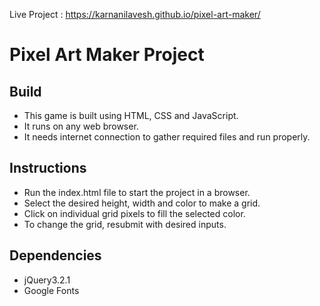 Live Project : https://karnanilavesh.github.io/pixel-art-maker/

# Pixel Art Maker Project

## Build

* This game is built using HTML, CSS and JavaScript.
* It runs on any web browser.
* It needs internet connection to gather required files and run properly.

## Instructions

* Run the index.html file to start the project in a browser.
* Select the desired height, width and color to make a grid.
* Click on individual grid pixels to fill the selected color.
* To change the grid, resubmit with desired inputs.

## Dependencies

* jQuery3.2.1
* Google Fonts